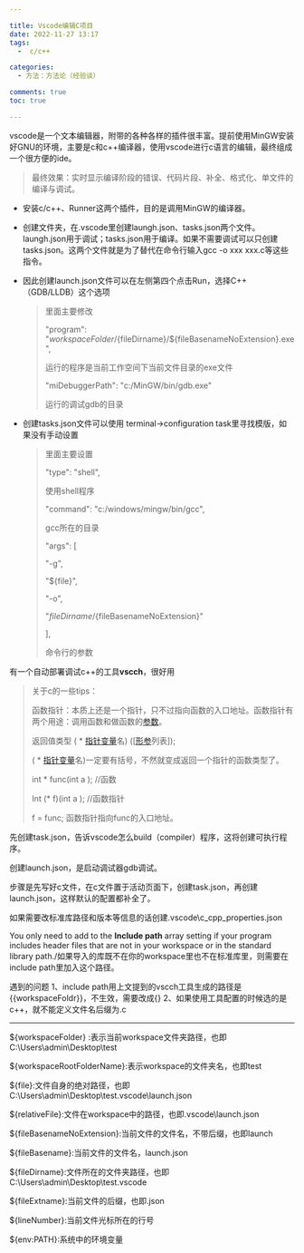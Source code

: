 ```yaml
---

title: Vscode编辑C项目
date: 2022-11-27 13:17
tags:
  -  c/c++

categories:
  - 方法：方法论（经验谈）

comments: true
toc: true

---
```

vscode是一个文本编辑器，附带的各种各样的插件很丰富。提前使用MinGW安装好GNU的环境，主要是c和c++编译器，使用vscode进行c语言的编辑，最终组成一个很方便的ide。

> 最终效果：实时显示编译阶段的错误、代码片段、补全、格式化、单文件的编译与调试。

- 安装c/c++、Runner这两个插件，目的是调用MinGW的编译器。
    
- 创建文件夹，在.vscode里创建laungh.json、tasks.json两个文件。laungh.json用于调试；tasks.json用于编译。如果不需要调试可以只创建tasks.json。这两个文件就是为了替代在命令行输入gcc -o xxx xxx.c等这些指令。
    
- 因此创建launch.json文件可以在左侧第四个点击Run，选择C++ （GDB/LLDB）这个选项
    
    > 里面主要修改
    > 
    > "program": "${workspaceFolder}/${fileDirname}/${fileBasenameNoExtension}.exe",
    > 
    > 运行的程序是当前工作空间下当前文件目录的exe文件
    > 
    > "miDebuggerPath": "c:/MinGW/bin/gdb.exe"
    > 
    > 运行的调试gdb的目录
    
- 创建tasks.json文件可以使用 terminal->configuration task里寻找模版，如果没有手动设置
    
    > 里面主要设置
    > 
    > "type": "shell",
    > 
    > 使用shell程序
    > 
    > "command": "c:/windows/mingw/bin/gcc",
    > 
    > gcc所在的目录
    > 
    > "args": \[
    > 
    > "-g",
    > 
    >  "${file}",
    > 
    >  "-o",
    > 
    >  "${fileDirname}/${fileBasenameNoExtension}"
    > 
    >  \],
    > 
    > 命令行的参数
    
有一个自动部署调试c++的工具**vscch**，很好用

> 关于c的一些tips：
> 
> 函数指针：本质上还是一个指针，只不过指向函数的入口地址。函数指针有两个用途：调用函数和做函数的[参数](https://baike.baidu.com/item/%E5%8F%82%E6%95%B0/5934974)。
> 
> 返回值类型 ( \* [指针变量](https://baike.baidu.com/item/%E6%8C%87%E9%92%88%E5%8F%98%E9%87%8F)名) (\[[形参](https://baike.baidu.com/item/%E5%BD%A2%E5%8F%82)列表\]);
> 
> ( \* [指针变量](https://baike.baidu.com/item/%E6%8C%87%E9%92%88%E5%8F%98%E9%87%8F)名)一定要有括号，不然就变成返回一个指针的函数类型了。
> 
> int * func(int a ); //函数
> 
> Int (* f)(int a ); //函数指针
> 
> f = func; 函数指针指向func的入口地址。

先创建task.json，告诉vscode怎么build（compiler）程序，这将创建可执行程序。

创建launch.json，是启动调试器gdb调试。

步骤是先写好c文件，在c文件置于活动页面下，创建task.json，再创建launch.json，这样默认的配置都补全了。

如果需要改标准库路径和版本等信息的话创建.vscode\c_cpp_properties.json

You only need to add to the **Include path** array setting if your program includes header files that are not in your workspace or in the standard library path./如果导入的库既不在你的workspace里也不在标准库里，则需要在include path里加入这个路径。

遇到的问题
1、include path用上文提到的vscch工具生成的路径是{{workspaceFoldr}}，不生效，需要改成{}
2、如果使用工具配置的时候选的是c++，就不能定义文件名后缀为.c

---
${workspaceFolder} :表示当前workspace文件夹路径，也即C:\Users\admin\Desktop\test

${workspaceRootFolderName}:表示workspace的文件夹名，也即test

${file}:文件自身的绝对路径，也即C:\Users\admin\Desktop\test\.vscode\launch.json

${relativeFile}:文件在workspace中的路径，也即.vscode\launch.json

${fileBasenameNoExtension}:当前文件的文件名，不带后缀，也即launch

${fileBasename}:当前文件的文件名，launch.json

${fileDirname}:文件所在的文件夹路径，也即C:\Users\admin\Desktop\test\.vscode

${fileExtname}:当前文件的后缀，也即.json

${lineNumber}:当前文件光标所在的行号

${env:PATH}:系统中的环境变量